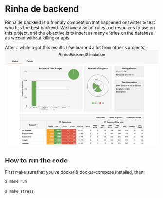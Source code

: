 # Rinha de backend

Rinha de backend is a friendly competition that happened on twitter to test who has the best backend.
We have a set of rules and resources to use on this project, and the objective is to insert as many entries on the database as we can without killing or apis.

After a while a got this results (I've learned a lot from other's projects):
![results](/img/results.png)

## How to run the code

First make sure that you've docker & docker-compose installed, then:

```
$ make run

$ make stress
```
